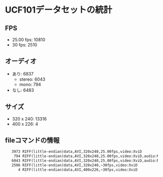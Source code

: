 # UCF101データセットの統計

## FPS

- 25.00 fps: 10810  
- 30 fps: 2510

## オーディオ

- あり: 6837
  - stereo: 6043
  - mono: 794
- なし: 6483

## サイズ

- 320 x 240: 13316  
- 400 x 226: 4

## fileコマンドの情報

```txt
   3973 RIFF(little-endian)data,AVI,320x240,25.00fps,video:XviD
    794 RIFF(little-endian)data,AVI,320x240,25.00fps,video:XviD,audio:MPEG-1Layer3(mono,44100Hz)
   6043 RIFF(little-endian)data,AVI,320x240,25.00fps,video:XviD,audio:MPEG-1Layer3(stereo,44100Hz)
   2506 RIFF(little-endian)data,AVI,320x240,~30fps,video:XviD
      4 RIFF(little-endian)data,AVI,400x226,~30fps,video:XviD
```